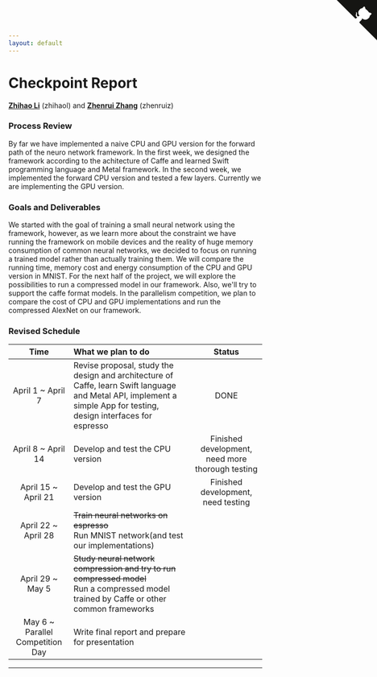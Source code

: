 ```yaml
---
layout: default
---
```


<style>
sup:before { content: "["; }
sup:after { content: "]"; }
</style>

<a href="https://github.com/codinfox/espresso" title="Fork me on Github" class="github-corner"><svg width="80" height="80" viewBox="0 0 250 250" style="fill:#151513; color:#fff; position: fixed; top: 0; border: 0; right: 0;"><path d="M0,0 L115,115 L130,115 L142,142 L250,250 L250,0 Z"></path><path d="M128.3,109.0 C113.8,99.7 119.0,89.6 119.0,89.6 C122.0,82.7 120.5,78.6 120.5,78.6 C119.2,72.0 123.4,76.3 123.4,76.3 C127.3,80.9 125.5,87.3 125.5,87.3 C122.9,97.6 130.6,101.9 134.4,103.2" fill="currentColor" style="transform-origin: 130px 106px;" class="octo-arm"></path><path d="M115.0,115.0 C114.9,115.1 118.7,116.5 119.8,115.4 L133.7,101.6 C136.9,99.2 139.9,98.4 142.2,98.6 C133.8,88.0 127.5,74.4 143.8,58.0 C148.5,53.4 154.0,51.2 159.7,51.0 C160.3,49.4 163.2,43.6 171.4,40.1 C171.4,40.1 176.1,42.5 178.8,56.2 C183.1,58.6 187.2,61.8 190.9,65.4 C194.5,69.0 197.7,73.2 200.1,77.6 C213.8,80.2 216.3,84.9 216.3,84.9 C212.7,93.1 206.9,96.0 205.4,96.6 C205.1,102.4 203.0,107.8 198.3,112.5 C181.9,128.9 168.3,122.5 157.7,114.1 C157.9,116.9 156.7,120.9 152.7,124.9 L141.0,136.5 C139.8,137.7 141.6,141.9 141.8,141.8 Z" fill="currentColor" class="octo-body"></path></svg></a><style>.github-corner:hover .octo-arm{animation:octocat-wave 560ms ease-in-out}@keyframes octocat-wave{0%,100%{transform:rotate(0)}20%,60%{transform:rotate(-25deg)}40%,80%{transform:rotate(10deg)}}@media (max-width:500px){.github-corner:hover .octo-arm{animation:none}.github-corner .octo-arm{animation:octocat-wave 560ms ease-in-out}}</style>

# Checkpoint Report <i class="fa fa-coffee"></i>

**[Zhihao Li](http://codinfox.github.io/)** (zhihaol) and **[Zhenrui Zhang](http://jerryzh168.github.io/)** (zhenruiz)

### Process Review
By far we have implemented a naive CPU and GPU version for the forward path of the neuro network framework. In the first week, we designed the framework according to the achitecture of Caffe and learned Swift programming language and Metal framework. In the second week, we implemented the forward CPU version and tested a few layers. Currently we are implementing the GPU version.

### Goals and Deliverables
We started with the goal of training a small neural network using the framework, however, as we learn more about the constraint we have running the framework on mobile devices and the reality of huge memory consumption of common neural networks, we decided to focus on running a trained model rather than actually training them. We will compare the running time, memory cost and energy consumption of the CPU and GPU version in MNIST.
For the next half of the project, we will explore the possibilities to run a compressed model in our framework. Also, we'll try to support the caffe format models.
In the parallelism competition, we plan to compare the cost of CPU and GPU implementations and run the compressed AlexNet on our framework.

### Revised Schedule


|   Time    | What we plan to do | Status |
|:---------:|:-------------------|:-----:|
| April 1 ~ April 7  | Revise proposal, study the design and architecture of Caffe, learn Swift language and Metal API, implement a simple App for testing, design interfaces for espresso | DONE |
| April 8 ~ April 14  | Develop and test the CPU version | Finished development, need more thorough testing   |
| April 15 ~ April 21 | Develop and test the GPU version | Finished development, need testing    |
| April 22 ~ April 28 | <del>Train neural networks on espresso</del> <br> Run MNIST network(and test our implementations) |  |
| April 29 ~ May 5   | <del>Study neural network compression and try to run compressed model</del> <br>Run a compressed model trained by Caffe or other common frameworks |   |
| May 6 ~ Parallel Competition Day | Write final report and prepare for presentation     |    |

----